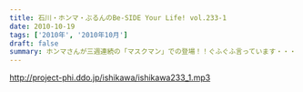 ```yaml
---
title: 石川・ホンマ・ぶるんのBe-SIDE Your Life! vol.233-1
date: 2010-10-19
tags: ['2010年', '2010年10月']
draft: false
summary: ホンマさんが三週連続の「マスクマン」での登場！！ぐふぐふ言っています・・・お聴き苦しかったら・・・NAMAE
---
```


http://project-phi.ddo.jp/ishikawa/ishikawa233_1.mp3
